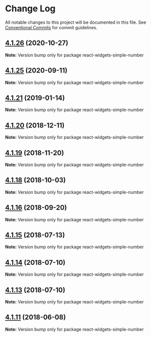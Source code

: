 # Change Log

All notable changes to this project will be documented in this file.
See [Conventional Commits](https://conventionalcommits.org) for commit guidelines.

<a name="4.1.26"></a>
## [4.1.26](https://github.com/jquense/react-widgets/compare/react-widgets-simple-number@4.1.25...react-widgets-simple-number@4.1.26) (2020-10-27)




**Note:** Version bump only for package react-widgets-simple-number

<a name="4.1.25"></a>
## [4.1.25](https://github.com/jquense/react-widgets/compare/react-widgets-simple-number@4.1.24...react-widgets-simple-number@4.1.25) (2020-09-11)




**Note:** Version bump only for package react-widgets-simple-number

<a name="4.1.21"></a>
## [4.1.21](https://github.com/jquense/react-widgets/compare/react-widgets-simple-number@4.1.20...react-widgets-simple-number@4.1.21) (2019-01-14)




**Note:** Version bump only for package react-widgets-simple-number

<a name="4.1.20"></a>
## [4.1.20](https://github.com/jquense/react-widgets/compare/react-widgets-simple-number@4.1.19...react-widgets-simple-number@4.1.20) (2018-12-11)




**Note:** Version bump only for package react-widgets-simple-number

<a name="4.1.19"></a>
## [4.1.19](https://github.com/jquense/react-widgets/compare/react-widgets-simple-number@4.1.18...react-widgets-simple-number@4.1.19) (2018-11-20)




**Note:** Version bump only for package react-widgets-simple-number

<a name="4.1.18"></a>
## [4.1.18](https://github.com/jquense/react-widgets/compare/react-widgets-simple-number@4.1.17...react-widgets-simple-number@4.1.18) (2018-10-03)




**Note:** Version bump only for package react-widgets-simple-number

<a name="4.1.16"></a>
## [4.1.16](https://github.com/jquense/react-widgets/compare/react-widgets-simple-number@4.1.15...react-widgets-simple-number@4.1.16) (2018-09-20)




**Note:** Version bump only for package react-widgets-simple-number

<a name="4.1.15"></a>
## [4.1.15](https://github.com/jquense/react-widgets/compare/react-widgets-simple-number@4.1.14...react-widgets-simple-number@4.1.15) (2018-07-13)




**Note:** Version bump only for package react-widgets-simple-number

<a name="4.1.14"></a>
## [4.1.14](https://github.com/jquense/react-widgets/compare/react-widgets-simple-number@4.1.13...react-widgets-simple-number@4.1.14) (2018-07-10)




**Note:** Version bump only for package react-widgets-simple-number

<a name="4.1.13"></a>
## [4.1.13](https://github.com/jquense/react-widgets/compare/react-widgets-simple-number@4.1.12...react-widgets-simple-number@4.1.13) (2018-07-10)




**Note:** Version bump only for package react-widgets-simple-number

<a name="4.1.11"></a>
## [4.1.11](https://github.com/jquense/react-widgets/compare/react-widgets-simple-number@4.1.10...react-widgets-simple-number@4.1.11) (2018-06-08)




**Note:** Version bump only for package react-widgets-simple-number
